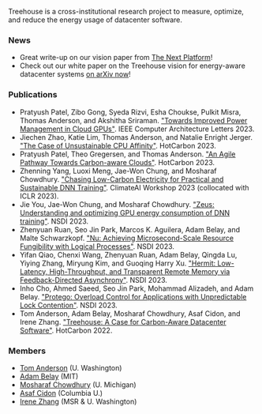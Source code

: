 Treehouse is a cross-institutional research project to measure,
optimize, and reduce the energy usage of datacenter software.

### News

* Great write-up on our vision paper from [The Next Platform](https://www.nextplatform.com/2022/01/07/wanted-an-energy-aware-datacenter-application-scheduler/)!
* Check out our white paper on the Treehouse vision for energy-aware datacenter systems [on arXiv now](https://arxiv.org/abs/2201.02120)!

### Publications

* Pratyush Patel, Zibo Gong, Syeda Rizvi, Esha Choukse, Pulkit Misra, Thomas Anderson, and Akshitha Sriraman. ["Towards Improved Power Management in Cloud GPUs"](https://ieeexplore.ieee.org/stamp/stamp.jsp?arnumber=10130639). IEEE Computer Architecture Letters 2023. 
* Jiechen Zhao, Katie Lim, Thomas Anderson, and Natalie Enright Jerger. ["The Case of Unsustainable CPU Affinity"](https://hotcarbon.org/2023/pdf/a1-zhao.pdf). HotCarbon 2023.
* Pratyush Patel, Theo Gregersen, and Thomas Anderson. ["An Agile Pathway Towards Carbon-aware Clouds"](https://foci.uw.edu/papers/hotcarbon23-agile.pdf). HotCarbon 2023.
* Zhenning Yang, Luoxi Meng, Jae-Won Chung, and Mosharaf Chowdhury. ["Chasing Low-Carbon Electricity for Practical and Sustainable DNN Training"](https://arxiv.org/pdf/2303.02508.pdf). ClimateAI Workshop 2023 (collocated with ICLR 2023).
* Jie You, Jae-Won Chung, and Mosharaf Chowdhury. ["Zeus: Understanding and optimizing GPU energy consumption of DNN training"](https://www.usenix.org/conference/nsdi23/presentation/you). NSDI 2023.
* Zhenyuan Ruan, Seo Jin Park, Marcos K. Aguilera, Adam Belay, and Malte Schwarzkopf. ["Nu: Achieving Microsecond-Scale Resource Fungibility with Logical Processes"](https://www.usenix.org/conference/nsdi23/presentation/ruan). NSDI 2023.
* Yifan Qiao, Chenxi Wang, Zhenyuan Ruan, Adam Belay, Qingda Lu, Yiying Zhang, Miryung Kim, and Guoqing Harry Xu. ["Hermit: Low-Latency, High-Throughput, and Transparent Remote Memory via Feedback-Directed Asynchrony"](https://www.usenix.org/conference/nsdi23/presentation/qiao). NSDI 2023.
* Inho Cho, Ahmed Saeed, Seo Jin Park, Mohammad Alizadeh, and Adam Belay. ["Protego: Overload Control for Applications with Unpredictable Lock Contention"](https://www.usenix.org/conference/nsdi23/presentation/cho-inho). NSDI 2023.
* Tom Anderson, Adam Belay, Mosharaf Chowdhury, Asaf Cidon, and Irene Zhang. ["Treehouse: A Case for Carbon-Aware Datacenter Software"](https://hotcarbon.org/2022/pdf/hotcarbon22-anderson.pdf). HotCarbon 2022.

### Members

* [Tom Anderson](https://www.cs.washington.edu/people/faculty/tom) (U. Washington)
* [Adam Belay](http://www.abelay.me/) (MIT)
* [Mosharaf Chowdhury](https://www.mosharaf.com/) (U. Michigan)
* [Asaf Cidon](https://www.asafcidon.com/) (Columbia U.)
* [Irene Zhang](https://irenezhang.net/) (MSR & U. Washington)
